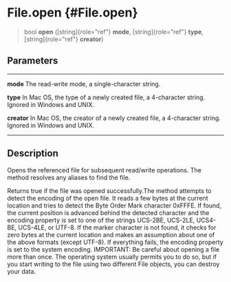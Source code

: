 File.open {#File.open}
=========

> bool **open** ([string]{role="ref"} **mode**, [string]{role="ref"}
> **type**, [string]{role="ref"} **creator**)

Parameters
----------

  ------------- --------------------------------------------------------------
  **mode**      The read-write mode, a single-character string.

  **type**      In Mac OS, the type of a newly created file, a 4-character
                string. Ignored in Windows and UNIX.

  **creator**   In Mac OS, the creator of a newly created file, a 4-character
                string. Ignored in Windows and UNIX.
  ------------- --------------------------------------------------------------

Description
-----------

Opens the referenced file for subsequent read/write operations. The
method resolves any aliases to find the file.

Returns true if the file was opened successfully.The method attempts to
detect the encoding of the open file. It reads a few bytes at the
current location and tries to detect the Byte Order Mark character
0xFFFE. If found, the current position is advanced behind the detected
character and the encoding property is set to one of the strings
UCS-2BE, UCS-2LE, UCS4-BE, UCS-4LE, or UTF-8. If the marker character is
not found, it checks for zero bytes at the current location and makes an
assumption about one of the above formats (except UTF-8). If everything
fails, the encoding property is set to the system encoding. IMPORTANT:
Be careful about opening a file more than once. The operating system
usually permits you to do so, but if you start writing to the file using
two different File objects, you can destroy your data.
